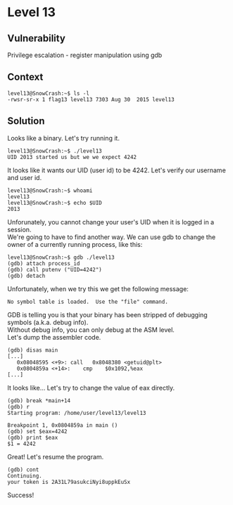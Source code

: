 # Level 13

## Vulnerability
Privilege escalation - register manipulation using gdb

## Context
```
level13@SnowCrash:~$ ls -l
-rwsr-sr-x 1 flag13 level13 7303 Aug 30  2015 level13
```
## Solution
Looks like a binary. Let's try running it. 
```
level13@SnowCrash:~$ ./level13
UID 2013 started us but we we expect 4242
```
It looks like it wants our UID (user id) to be 4242.
Let's verify our username and user id.
```
level13@SnowCrash:~$ whoami
level13
level13@SnowCrash:~$ echo $UID
2013
```
Unforunately, you cannot change your user's UID when it is logged in a session. <br/>
We're going to have to find another way. 
We can use gdb to change the owner of a currently running process, like this:
```
level13@SnowCrash:~$ gdb ./level13
(gdb) attach process_id
(gdb) call putenv ("UID=4242")
(gdb) detach
```
Unfortunately, when we try this we get the following message:
```
No symbol table is loaded.  Use the "file" command.
```
GDB is telling you is that your binary has been stripped of debugging symbols (a.k.a. debug info).<br/>
Without debug info, you can only debug at the ASM level.<br/>
Let's dump the assembler code. 
```
(gdb) disas main
[...]
   0x08048595 <+9>:	call   0x8048380 <getuid@plt>
   0x0804859a <+14>:	cmp    $0x1092,%eax
[...]
```
It looks like...
Let's try to change the value of eax directly.
```
(gdb) break *main+14
(gdb) r
Starting program: /home/user/level13/level13

Breakpoint 1, 0x0804859a in main ()
(gdb) set $eax=4242
(gdb) print $eax
$1 = 4242
```
Great! Let's resume the program.
```
(gdb) cont
Continuing.
your token is 2A31L79asukciNyi8uppkEuSx
```
Success!

